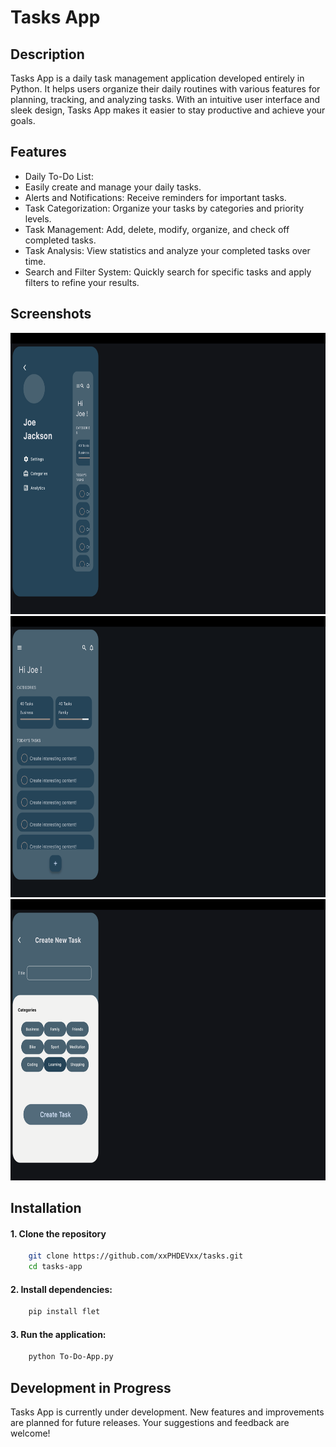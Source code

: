 # Tasks App

## Description

Tasks App is a daily task management application developed entirely in Python. It helps users organize their daily routines with various features for planning, tracking, and analyzing tasks. With an intuitive user interface and sleek design, Tasks App makes it easier to stay productive and achieve your goals.

## Features

- Daily To-Do List: 
- Easily create and manage your daily tasks.
- Alerts and Notifications: Receive reminders for important tasks.
- Task Categorization: Organize your tasks by categories and priority levels.
- Task Management: Add, delete, modify, organize, and check off completed tasks.
- Task Analysis: View statistics and analyze your completed tasks over time.
- Search and Filter System: Quickly search for specific tasks and apply filters to refine your results.

## Screenshots

<img src="https://github.com/xxPHDEVxx/tasks/blob/master/pic1.png" width='700' height='450'>

<br>

<img src="https://github.com/xxPHDEVxx/tasks/blob/master/pic2.png" width='700' height='450'>

<br>

<img src="https://github.com/xxPHDEVxx/tasks/blob/master/pic3.png" width='700' height='450'>


## Installation

#### 1. Clone the repository
```bash
    git clone https://github.com/xxPHDEVxx/tasks.git
    cd tasks-app
   ```

#### 2. Install dependencies:

```bash
    pip install flet
   ```

#### 3. Run the application:

```bash
    python To-Do-App.py
   ```
    
## Development in Progress

Tasks App is currently under development. New features and improvements are planned for future releases. Your suggestions and feedback are welcome!


